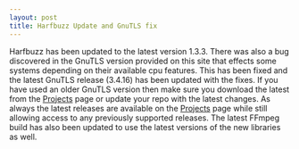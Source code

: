 ```yaml
---
layout: post
title: Harfbuzz Update and GnuTLS fix
---
```


Harfbuzz has been updated to the latest version 1.3.3. There was also a bug discovered in the GnuTLS version provided on this site that effects some systems depending on their available cpu features. This has been fixed and the latest GnuTLS release (3.4.16) has been updated with the fixes. If you have used an older GnuTLS version then make sure you download the latest from the [Projects](/1-projects) page or update your repo with the latest changes. As always the latest releases are available on the [Projects](/1-projects) page while still allowing access to any previously supported releases. The latest FFmpeg build has also been updated to use the latest versions of the new libraries as well.